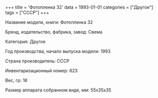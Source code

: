 +++
title = 'Фотопленка 32'
data = 1993-01-01
categories = ["Другое"]
tags = ["СССР"]
+++

Название модели, книги: Фотопленка 32

Бренд, издательство, фабрика, завод: Свема

Категория: Другое

Год производства, начало выпуска модели: 1993

Страна производитель: СССР

Инвентаризационный номер: 623

Вес, гр: 18

Размер аппарата  собранном виде, мм: 55х35х35

